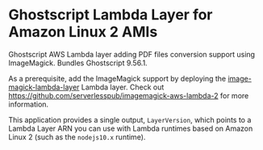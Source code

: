 # Ghostscript Lambda Layer for Amazon Linux 2 AMIs

Ghostscript AWS Lambda layer adding PDF files conversion support using ImageMagick.
Bundles Ghostscript 9.56.1.

As a prerequisite, add the ImageMagick support by deploying the
[image-magick-lambda-layer](https://serverlessrepo.aws.amazon.com/applications/arn:aws:serverlessrepo:us-east-1:145266761615:applications~image-magick-lambda-layer)
Lambda layer. Check out https://github.com/serverlesspub/imagemagick-aws-lambda-2
for more information.

This application provides a single output, `LayerVersion`, which points to a
Lambda Layer ARN you can use with Lambda runtimes based on Amazon Linux 2 (such
as the `nodejs10.x` runtime).
